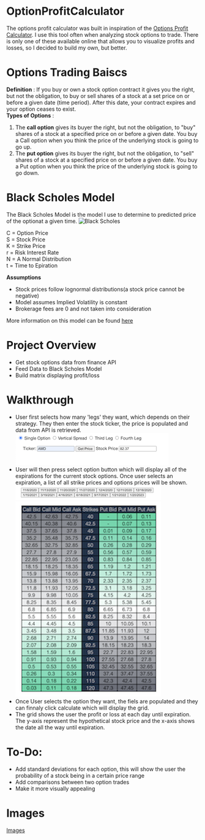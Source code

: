 # OptionProfitCalculator
The options profit calculator was built in inspiration of the [Options Profit Calculator](https://www.optionsprofitcalculator.com/). I use this tool often when analyzing stock options to trade. There is only one of these available online that allows you to visualize profits and losses, so I decided to build my own, but better. 

# Options Trading Baiscs
**Definition** : 
If you buy or own a stock option contract it gives you the right, but not the obligation, to buy or sell shares of a stock at a set price on or before a given date (time period). After this date, your contract expires and your option ceases to exist. \
**Types of Options** : 
1.  The **call option** gives its buyer the right, but not the obligation, to "buy" shares of a stock at a specified price on or before a given date. You buy a Call option when you think the price of the underlying stock is going to go up.
2. The **put option** gives its buyer the right, but not the obligation, to "sell" shares of a stock at a specified price on or before a given date. You buy a Put option when you think the price of the underlying stock is going to go down.  

# Black Scholes Model
The Black Scholes Model is the model I use to determine to predicted price of the optionat a given time.
![Black Scholes](https://www.gstatic.com/education/formulas/images_long_sheet/en/black_scholes_model.svg)

C = Option Price \
S = Stock Price \
K = Strike Price \
r = Risk Interest Rate \
N = A Normal Distribution \
t = Time to Epiration


**Assumptions**
* Stock prices follow lognormal distributions(a stock price cannot be negative)
* Model assumes Implied Volatility is constant
* Brokerage fees are 0 and not taken into consideration

More information on this model can be found [here](https://en.wikipedia.org/wiki/Black%E2%80%93Scholes_model)

# Project Overview 
* Get stock options data from finance API
* Feed Data to Black Scholes Model
* Build matrix displaying profit/loss

# Walkthrough
* User first selects how many 'legs' they want, which depends on their strategy. They then enter the stock ticker, the price is populated and data from API is retrieved.
![image](StockData.png)
* User will then press select option button which will display all of the expirations for the current stock options. Once user selects an expiration, a list of all strike prices and options prices will be shown.
![image](expirations.png)
![image](options.png)
* Once User selects the option they want, the fiels are populated and they can finnaly click calculate which will display the grid.
* The grid shows the user the profit or loss at each day until expiration. The y-axis represent the hypothetical stock price and the x-axis shows the date all the way until expiration.

# To-Do:
* Add standard deviations for each option, this will show the user the probability of a stock being in a certain price range
* Add comparisons between two option trades
* Make it more visually appealing

# Images
[Images](/images)





